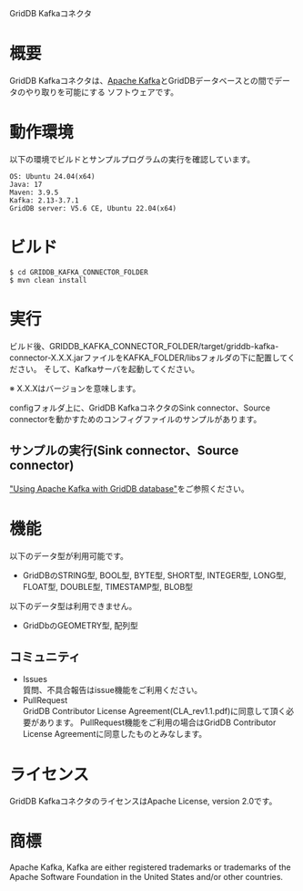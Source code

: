 GridDB Kafkaコネクタ

# 概要

GridDB Kafkaコネクタは、[Apache Kafka](https://kafka.apache.org/)とGridDBデータベースとの間でデータのやり取りを可能にする
ソフトウェアです。

# 動作環境

以下の環境でビルドとサンプルプログラムの実行を確認しています。

    OS: Ubuntu 24.04(x64)
    Java: 17
    Maven: 3.9.5
    Kafka: 2.13-3.7.1
    GridDB server: V5.6 CE, Ubuntu 22.04(x64)

# ビルド

```console
$ cd GRIDDB_KAFKA_CONNECTOR_FOLDER
$ mvn clean install
```

# 実行

ビルド後、GRIDDB_KAFKA_CONNECTOR_FOLDER/target/griddb-kafka-connector-X.X.X.jarファイルをKAFKA_FOLDER/libsフォルダの下に配置してください。
そして、Kafkaサーバを起動してください。

※ X.X.Xはバージョンを意味します。

configフォルダ上に、GridDB KafkaコネクタのSink connector、Source connectorを動かすためのコンフィグファイルのサンプルがあります。

## サンプルの実行(Sink connector、Source connector)

["Using Apache Kafka with GridDB database"](docs/GridDB-kafka-sink-connect-and-source-connect-guide.md)をご参照ください。

# 機能

以下のデータ型が利用可能です。
- GridDBのSTRING型, BOOL型, BYTE型, SHORT型, INTEGER型, LONG型, FLOAT型, DOUBLE型, TIMESTAMP型, BLOB型

以下のデータ型は利用できません。
- GridDbのGEOMETRY型, 配列型

## コミュニティ
  * Issues  
    質問、不具合報告はissue機能をご利用ください。
  * PullRequest  
    GridDB Contributor License Agreement(CLA_rev1.1.pdf)に同意して頂く必要があります。
    PullRequest機能をご利用の場合はGridDB Contributor License Agreementに同意したものとみなします。

# ライセンス
  
  GridDB KafkaコネクタのライセンスはApache License, version 2.0です。  
  
# 商標
  
  Apache Kafka, Kafka are either registered trademarks or trademarks of the Apache Software Foundation in the United States and/or other countries.

